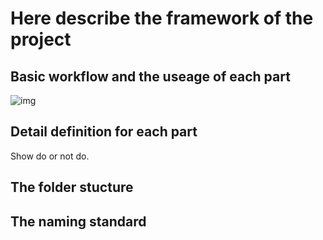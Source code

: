 # Here describe the framework of the project

## Basic workflow and the useage of each part
![img](http://i.imgur.com/6skhqEN.png)

## Detail definition for each part
Show do or not do.

## The folder stucture

## The naming standard

